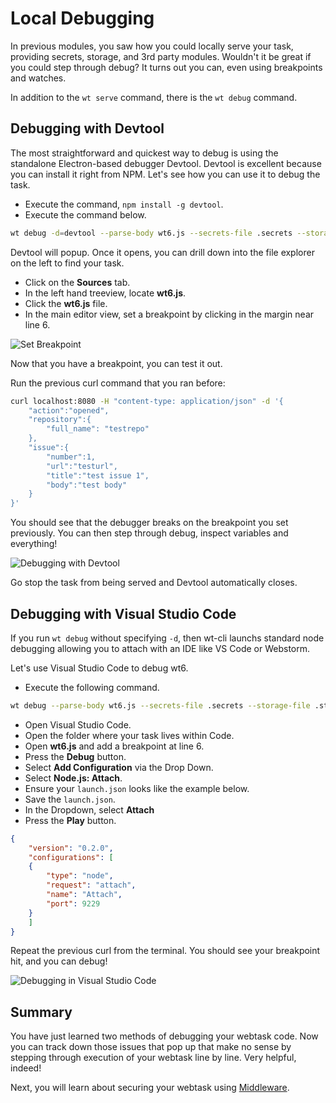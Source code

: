 # Local Debugging

In previous modules, you saw how you could locally serve your task, providing secrets, storage, and 3rd party modules. Wouldn't it be great if you could step through debug? It turns out you can, even using breakpoints and watches. 

In addition to the `wt serve` command, there is the `wt debug` command.

## Debugging with Devtool

The most straightforward and quickest way to debug is using the standalone Electron-based debugger Devtool. Devtool is excellent because you can install it right from NPM. Let's see how you can use it to debug the task. 

- Execute the command, `npm install -g devtool`.
- Execute the command below.
 
```bash
wt debug -d=devtool --parse-body wt6.js --secrets-file .secrets --storage-file .storage
```

Devtool will popup. Once it opens, you can drill down into the file explorer on the left to find your task. 

- Click on the **Sources** tab.
- In the left hand treeview, locate **wt6.js**.
- Click the **wt6.js** file.
- In the main editor view, set a breakpoint by clicking in the margin near line 6.

![Set Breakpoint](https://cloud.githubusercontent.com/assets/141124/26760129/f7145520-48c5-11e7-8e19-0928df592264.gif)

Now that you have a breakpoint, you can test it out.

Run the previous curl command that you ran before:

```bash
curl localhost:8080 -H "content-type: application/json" -d '{ 
    "action":"opened", 
    "repository":{ 
        "full_name": "testrepo" 
    }, 
    "issue":{ 
        "number":1, 
        "url":"testurl", 
        "title":"test issue 1", 
        "body":"test body" 
    } 
}'
```

You should see that the debugger breaks on the breakpoint you set previously. You can then step through debug, inspect variables and everything!

![Debugging with Devtool](https://cloud.githubusercontent.com/assets/141124/26760204/70ca74b6-48c7-11e7-8684-92a389cd6794.gif)

Go stop the task from being served and Devtool automatically closes. 

## Debugging with Visual Studio Code

If you run `wt debug` without specifying `-d`, then wt-cli launchs standard node debugging allowing you to attach with an IDE like VS Code or Webstorm.

Let's use Visual Studio Code to debug wt6.

- Execute the following command.

```bash
wt debug --parse-body wt6.js --secrets-file .secrets --storage-file .storage
```
- Open Visual Studio Code.
- Open the folder where your task lives within Code.
- Open **wt6.js** and add a breakpoint at line 6.
- Press the **Debug** button.
- Select **Add Configuration** via the Drop Down.
- Select **Node.js: Attach**.
- Ensure your `launch.json` looks like the example below.
- Save the `launch.json`.
- In the Dropdown, select **Attach**
- Press the **Play** button.


```json
{
    "version": "0.2.0",
    "configurations": [
    {
        "type": "node",
        "request": "attach",
        "name": "Attach",
        "port": 9229
    }
    ]
}
```

Repeat the previous curl from the terminal. You should see your breakpoint hit, and you can debug!

![Debugging in Visual Studio Code](https://cloud.githubusercontent.com/assets/141124/26760389/94c0d3ac-48cb-11e7-9a03-4e89241e2be1.gif)

## Summary

You have just learned two methods of debugging your webtask code. Now you can track down those issues that pop up that make no sense by stepping through execution of your webtask line by line. Very helpful, indeed!

Next, you will learn about securing your webtask using [Middleware](middleware.md).